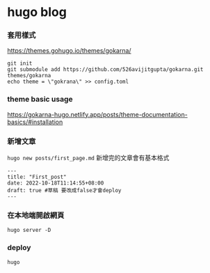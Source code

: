 # hugo blog
### 套用樣式
https://themes.gohugo.io/themes/gokarna/

```
git init
git submodule add https://github.com/526avijitgupta/gokarna.git themes/gokarna
echo theme = \"gokrana\" >> config.toml
```

### theme basic usage
https://gokarna-hugo.netlify.app/posts/theme-documentation-basics/#installation

### 新增文章
`hugo new posts/first_page.md`
新增完的文章會有基本格式
```
---
title: "First_post"
date: 2022-10-18T11:14:55+08:00
draft: true #草稿 要改成false才會deploy
---
```

### 在本地端開啟網頁
`hugo server -D`

### deploy
`hugo`


